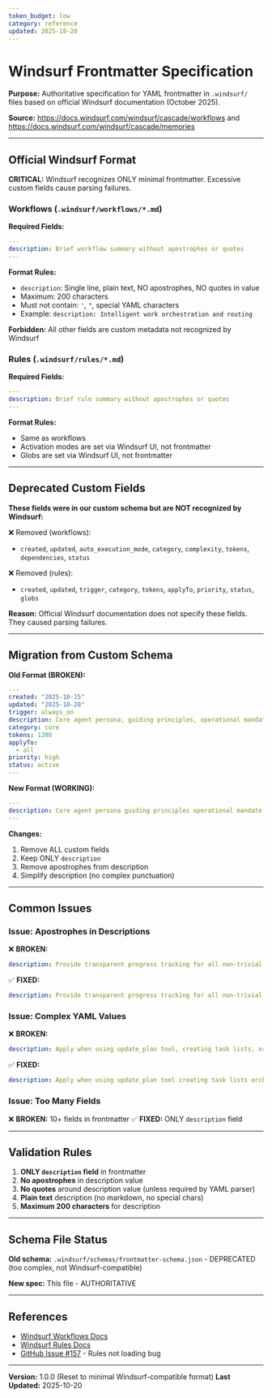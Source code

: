 ```yaml
---
token_budget: low
category: reference
updated: 2025-10-20
---
```


# Windsurf Frontmatter Specification

**Purpose:** Authoritative specification for YAML frontmatter in `.windsurf/` files based on official Windsurf documentation (October 2025).

**Source:** https://docs.windsurf.com/windsurf/cascade/workflows and https://docs.windsurf.com/windsurf/cascade/memories

---

## Official Windsurf Format

**CRITICAL:** Windsurf recognizes ONLY minimal frontmatter. Excessive custom fields cause parsing failures.

### Workflows (`.windsurf/workflows/*.md`)

**Required Fields:**

```yaml
---
description: Brief workflow summary without apostrophes or quotes
---
```

**Format Rules:**

- `description`: Single line, plain text, NO apostrophes, NO quotes in value
- Maximum: 200 characters
- Must not contain: `'`, `"`, special YAML characters
- Example: `description: Intelligent work orchestration and routing`

**Forbidden:** All other fields are custom metadata not recognized by Windsurf

### Rules (`.windsurf/rules/*.md`)

**Required Fields:**

```yaml
---
description: Brief rule summary without apostrophes or quotes
---
```

**Format Rules:**

- Same as workflows
- Activation modes are set via Windsurf UI, not frontmatter
- Globs are set via Windsurf UI, not frontmatter

---

## Deprecated Custom Fields

**These fields were in our custom schema but are NOT recognized by Windsurf:**

❌ Removed (workflows):

- `created`, `updated`, `auto_execution_mode`, `category`, `complexity`, `tokens`, `dependencies`, `status`

❌ Removed (rules):

- `created`, `updated`, `trigger`, `category`, `tokens`, `applyTo`, `priority`, `status`, `globs`

**Reason:** Official Windsurf documentation does not specify these fields. They caused parsing failures.

---

## Migration from Custom Schema

**Old Format (BROKEN):**

```yaml
---
created: "2025-10-15"
updated: "2025-10-20"
trigger: always_on
description: Core agent persona, guiding principles, operational mandate, and high-level directives. Highest-level rule applying globally.
category: core
tokens: 1200
applyTo:
  - all
priority: high
status: active
---
```

**New Format (WORKING):**

```yaml
---
description: Core agent persona guiding principles operational mandate and high-level directives
---
```

**Changes:**

1. Remove ALL custom fields
2. Keep ONLY `description`
3. Remove apostrophes from description
4. Simplify description (no complex punctuation)

---

## Common Issues

### Issue: Apostrophes in Descriptions

❌ **BROKEN:**

```yaml
description: Provide transparent progress tracking for all non-trivial work via Windsurf's Planning Mode
```

✅ **FIXED:**

```yaml
description: Provide transparent progress tracking for all non-trivial work via Windsurf Planning Mode
```

### Issue: Complex YAML Values

❌ **BROKEN:**

```yaml
description: Apply when using update_plan tool, creating task lists, orchestrating workflows, or managing multi-step work. Essential for /work, /plan, /implement orchestration.
```

✅ **FIXED:**

```yaml
description: Apply when using update_plan tool creating task lists orchestrating workflows or managing multi-step work
```

### Issue: Too Many Fields

❌ **BROKEN:** 10+ fields in frontmatter
✅ **FIXED:** ONLY `description` field

---

## Validation Rules

1. **ONLY `description` field** in frontmatter
2. **No apostrophes** in description value
3. **No quotes** around description value (unless required by YAML parser)
4. **Plain text** description (no markdown, no special chars)
5. **Maximum 200 characters** for description

---

## Schema File Status

**Old schema:** `.windsurf/schemas/frontmatter-schema.json` - DEPRECATED (too complex, not Windsurf-compatible)

**New spec:** This file - AUTHORITATIVE

---

## References

- [Windsurf Workflows Docs](https://docs.windsurf.com/windsurf/cascade/workflows)
- [Windsurf Rules Docs](https://docs.windsurf.com/windsurf/cascade/memories)
- [GitHub Issue #157](https://github.com/Exafunction/codeium/issues/157) - Rules not loading bug

---

**Version:** 1.0.0 (Reset to minimal Windsurf-compatible format)
**Last Updated:** 2025-10-20
